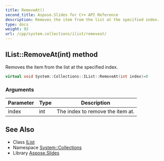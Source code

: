 ```yaml
---
title: RemoveAt()
second_title: Aspose.Slides for C++ API Reference
description: Removes the item from the list at the specified index.
type: docs
weight: 92
url: /cpp/system.collections/ilist/removeat/
---
```

## IList::RemoveAt(int) method


Removes the item from the list at the specified index.

```cpp
virtual void System::Collections::IList::RemoveAt(int index)=0
```


### Arguments

| Parameter | Type | Description |
| --- | --- | --- |
| index | int | The index to remove the item at. |

## See Also

* Class [IList](./)
* Namespace [System::Collections](../)
* Library [Aspose.Slides](../../)